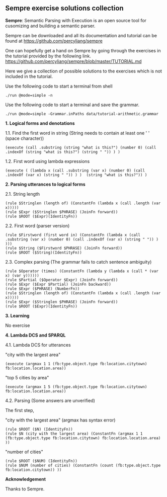 ## Sempre exercise solutions collection
**Sempre**: Semantic Parsing with Execution is an open source tool for cusomizing and building a semantic parser.

Sempre can be downloaded and all its documentation and tutorial can be found at 
https://github.com/percyliang/sempre

One can hopefully get a hand on Sempre by going through the exercises in the tutorial provided by the following link.
https://github.com/percyliang/sempre/blob/master/TUTORIAL.md

Here we give a collection of possible solutions to the exercises which is not included in the tutorial.

Use the following code to start a terminal from shell
```
./run @mode=simple -n
```
Use the following code to start a terminal and save the grammar.
```
./run @mode=simple -Grammar.inPaths data/tutorial-arithmetic.grammar
```

**1. Logical forms and denotations**

1.1. Find the first word in string (String needs to contain at least one ' ' (space character))
```
(execute (call .substring (string "what is this?") (number 0) (call .indexOf (string "what is this?") (string " ")) ) )
```
1.2. First word using lambda expressions
```
(execute ( (lambda x (call .substring (var x) (number 0) (call .indexOf (var x) (string " ")) ) )  (string "what is this?")) )
```

**2. Parsing utterances to logical forms**

2.1. String length
```
(rule $Stringlen (length of) (ConstantFn (lambda x (call .length (var x)))))
(rule $Expr ($Stringlen $PHRASE) (JoinFn forward))
(rule $ROOT ($Expr)(IdentityFn))
```

2.2. First word (parser version)
```
(rule $Firstword (first word in) (ConstantFn (lambda x (call .substring (var x) (number 0) (call .indexOf (var x) (string " ")) ) )))
(rule $String ($Firstword $PHRASE) (JoinFn forward))
(rule $ROOT ($String)(IdentityFn))
```

2.3. Complex parsing (The grammar fails to catch sentence ambiguity)
```
(rule $Operator (times) (ConstantFn (lambda y (lambda x (call * (var x) (var y))))))
(rule $Partial ($Operator $Expr) (JoinFn forward))
(rule $Expr ($Expr $Partial) (JoinFn backward))
(rule $Expr ($PHRASE) (NumberFn))
(rule $Stringlen (length of) (ConstantFn (lambda x (call .length (var x)))))
(rule $Expr ($Stringlen $PHRASE) (JoinFn forward))
(rule $ROOT ($Expr)(IdentityFn))
```

**3. Learning**

No exercise

**4. Lambda DCS and SPARQL**

4.1. Lambda DCS for utterances

"city with the largest area"
```
(execute (argmax 1 1 (fb:type.object.type fb:location.citytown) fb:location.location.area))
```
"top 5 cities by area"

```
(execute (argmax 1 5 (fb:type.object.type fb:location.citytown) fb:location.location.area))
```

4.2. Parsing (Some answers are unverified)

The first step,


"city with the largest area"  (argmax has syntax error)
```
(rule $ROOT ($N) (IdentityFn))
(rule $N (city with the largest area) (ConstantFn (argmax 1 1 (fb:type.object.type fb:location.citytown) fb:location.location.area) ))
```

"number of cities"
```
(rule $ROOT ($NUM) (IdentityFn))
(rule $NUM (number of cities) (ConstantFn (count (fb:type.object.type fb:location.citytown)) ))
```

**Acknowledgement**

Thanks to Sempre.
